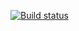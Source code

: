 [![Build status](https://ci.appveyor.com/api/projects/status/mlxq6gmsfegbcfln?svg=true)](https://ci.appveyor.com/project/UlyanaErmoshina/alfadeliverydate)
